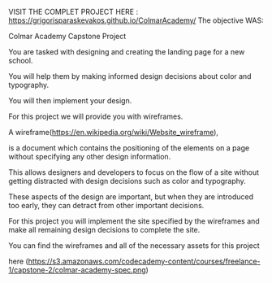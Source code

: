 VISIT THE COMPLET PROJECT HERE : https://grigorisparaskevakos.github.io/ColmarAcademy/
The objective WAS: 

Colmar Academy Capstone Project

You are tasked with designing and creating the landing page for a new school. 

You will help them by making informed design decisions about color and typography. 

You will then implement your design.


For this project we will provide you with wireframes.

A wireframe(https://en.wikipedia.org/wiki/Website_wireframe),

is a document which contains the positioning of the elements on a page without specifying any other design information. 

This allows designers and developers to focus on the flow of a site without getting distracted with design decisions such as color and typography. 

These aspects of the design are important, but when they are introduced too early, they can detract from other important decisions.

For this project you will implement the site specified by the wireframes and make all remaining design decisions to complete the site. 


You can find the wireframes and all of the necessary assets for this project 

here (https://s3.amazonaws.com/codecademy-content/courses/freelance-1/capstone-2/colmar-academy-spec.png) 